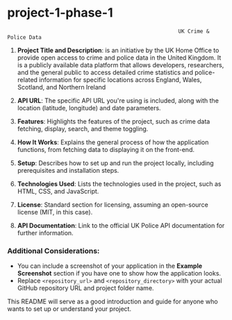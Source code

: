 # project-1-phase-1 
                                                           UK Crime & Police Data

1. **Project Title and Description**: is an initiative by the UK Home Office to provide open access to crime and police data in the United Kingdom. It is a publicly available data platform that allows developers, researchers, and the general public to access detailed crime statistics and police-related information for specific locations across England, Wales, Scotland, and Northern Ireland
   
2. **API URL**: The specific API URL you're using is included, along with the location (latitude, longitude) and date parameters.
   
3. **Features**: Highlights the features of the project, such as crime data fetching, display, search, and theme toggling.

4. **How It Works**: Explains the general process of how the application functions, from fetching data to displaying it on the front-end.

5. **Setup**: Describes how to set up and run the project locally, including prerequisites and installation steps.

6. **Technologies Used**: Lists the technologies used in the project, such as HTML, CSS, and JavaScript.

7. **License**: Standard section for licensing, assuming an open-source license (MIT, in this case).

8. **API Documentation**: Link to the official UK Police API documentation for further information.

### Additional Considerations:
- You can include a screenshot of your application in the **Example Screenshot** section if you have one to show how the application looks.
- Replace `<repository_url>` and `<repository_directory>` with your actual GitHub repository URL and project folder name.

This README will serve as a good introduction and guide for anyone who wants to set up or understand your project.
